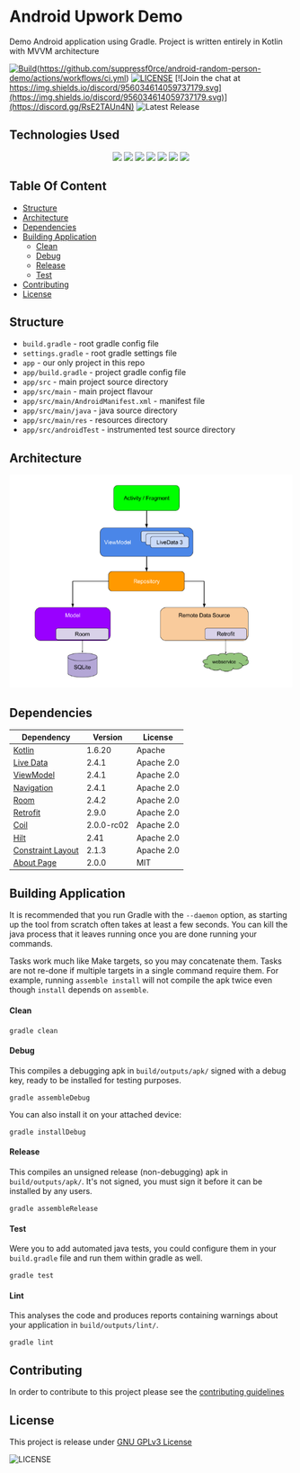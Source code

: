 # Android Upwork Demo

Demo Android application using Gradle.
Project is written entirely in Kotlin with MVVM architecture

[![Build](https://github.com/suppressf0rce/android-random-person-demo/actions/workflows/ci.yml/badge.svg)](https://github.com/suppressf0rce/android-random-person-demo/actions/workflows/ci.yml)(https://github.com/suppressf0rce/android-random-person-demo/actions/workflows/ci.yml)
[![LICENSE](https://img.shields.io/badge/License-GPLv3-blue.svg)](LICENSE)
[![Join the chat at https://img.shields.io/discord/956034614059737179.svg](https://img.shields.io/discord/956034614059737179.svg)](https://discord.gg/RsE2TAUn4N)
![Latest Release](https://img.shields.io/badge/version-1.0.0-brightgreen)

## Technologies Used
<div align="center">
<img src="https://img.shields.io/badge/kotlin-%230095D5.svg?style=for-the-badge&logo=kotlin&logoColor=white" />
<img src="https://img.shields.io/badge/Android-3DDC84?style=for-the-badge&logo=android&logoColor=white" />
<img src="https://img.shields.io/badge/Android%20Studio-3DDC84.svg?style=for-the-badge&logo=android-studio&logoColor=white">
<img src="https://img.shields.io/badge/Gradle-02303A.svg?style=for-the-badge&logo=Gradle&logoColor=white">
<img src="https://img.shields.io/badge/github-%23121011.svg?style=for-the-badge&logo=github&logoColor=white" />
<img src="https://img.shields.io/badge/github%20actions-%232671E5.svg?style=for-the-badge&logo=githubactions&logoColor=white" />
<img src="https://img.shields.io/badge/git-%23F05033.svg?style=for-the-badge&logo=git&logoColor=white" />
</div>

## Table Of Content
* [Structure](#structure)
* [Architecture](#architecture)
* [Dependencies](#dependencies)  
* [Building Application](#building-application)
    * [Clean](#clean)
    * [Debug](#debug)
    * [Release](#release)
    * [Test](#test)
* [Contributing](#contributing)    
* [License](#license)

## Structure

* `build.gradle` - root gradle config file
* `settings.gradle` - root gradle settings file
* `app` - our only project in this repo
* `app/build.gradle` - project gradle config file
* `app/src` - main project source directory
* `app/src/main` - main project flavour
* `app/src/main/AndroidManifest.xml` - manifest file
* `app/src/main/java` - java source directory
* `app/src/main/res` - resources directory
* `app/src/androidTest` - instrumented test source directory

## Architecture
![MVVM](diagrams/mvvm.png)

## Dependencies
| **Dependency** | **Version** | **License** |
| -------------- | ----------- | ----------- |
| [Kotlin](https://kotlinlang.org/) | 1.6.20 | Apache |
| [Live Data](https://developer.android.com/kotlin/ktx#livedata) | 2.4.1 | Apache 2.0 |
| [ViewModel](https://developer.android.com/kotlin/ktx#viewmodel) | 2.4.1 | Apache 2.0 |
| [Navigation](https://developer.android.com/kotlin/ktx#navigation) | 2.4.1 | Apache 2.0 |
| [Room](https://developer.android.com/kotlin/ktx#room) | 2.4.2 | Apache 2.0 |
| [Retrofit](https://square.github.io/retrofit/) | 2.9.0 | Apache 2.0 |
| [Coil](https://github.com/coil-kt/coil) | 2.0.0-rc02 | Apache 2.0 |
| [Hilt](https://developer.android.com/training/dependency-injection/hilt-android) | 2.41 | Apache 2.0 |
| [Constraint Layout](https://developer.android.com/training/constraint-layout) | 2.1.3 | Apache 2.0 |
| [About Page](https://github.com/medyo/android-about-page) | 2.0.0 | MIT |

## Building Application

It is recommended that you run Gradle with the `--daemon` option, as starting
up the tool from scratch often takes at least a few seconds. You can kill the
java process that it leaves running once you are done running your commands.

Tasks work much like Make targets, so you may concatenate them. Tasks are not
re-done if multiple targets in a single command require them. For example,
running `assemble install` will not compile the apk twice even though
`install` depends on `assemble`.

#### Clean

	gradle clean

#### Debug

This compiles a debugging apk in `build/outputs/apk/` signed with a debug key,
ready to be installed for testing purposes.

	gradle assembleDebug

You can also install it on your attached device:

	gradle installDebug

#### Release

This compiles an unsigned release (non-debugging) apk in `build/outputs/apk/`.
It's not signed, you must sign it before it can be installed by any users.

	gradle assembleRelease

#### Test

Were you to add automated java tests, you could configure them in your
`build.gradle` file and run them within gradle as well.

	gradle test

#### Lint

This analyses the code and produces reports containing warnings about your
application in `build/outputs/lint/`.

	gradle lint

## Contributing
In order to contribute to this project please see the [contributing guidelines](CONTRIBUTING.md)

## License
This project is release under [GNU GPLv3 License](LICENSE)

![LICENSE](https://img.shields.io/badge/License-GPLv3-blue.svg)
